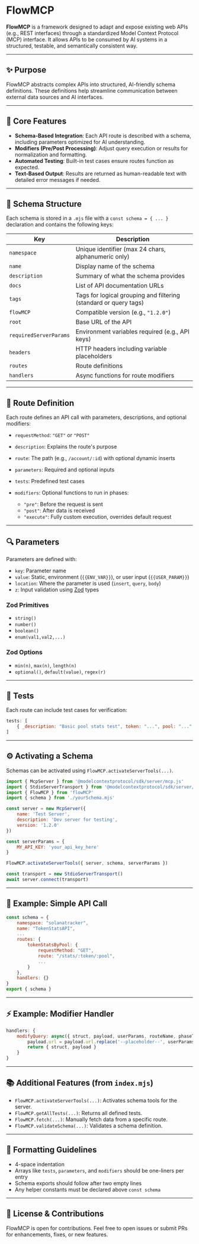 # FlowMCP

**FlowMCP** is a framework designed to adapt and expose existing web APIs (e.g., REST interfaces) through a standardized Model Context Protocol (MCP) interface. It allows APIs to be consumed by AI systems in a structured, testable, and semantically consistent way.

---

## ✨ Purpose

FlowMCP abstracts complex APIs into structured, AI-friendly schema definitions. These definitions help streamline communication between external data sources and AI interfaces.

---

## 🔧 Core Features

* **Schema-Based Integration**: Each API route is described with a schema, including parameters optimized for AI understanding.
* **Modifiers (Pre/Post Processing)**: Adjust query execution or results for normalization and formatting.
* **Automated Testing**: Built-in test cases ensure routes function as expected.
* **Text-Based Output**: Results are returned as human-readable text with detailed error messages if needed.

---

## 📐 Schema Structure

Each schema is stored in a `.mjs` file with a `const schema = { ... }` declaration and contains the following keys:

| Key                    | Description                                                      |
| ---------------------- | ---------------------------------------------------------------- |
| `namespace`            | Unique identifier (max 24 chars, alphanumeric only)              |
| `name`                 | Display name of the schema                                       |
| `description`          | Summary of what the schema provides                              |
| `docs`                 | List of API documentation URLs                                   |
| `tags`                 | Tags for logical grouping and filtering (standard or query tags) |
| `flowMCP`              | Compatible version (e.g., `"1.2.0"`)                             |
| `root`                 | Base URL of the API                                              |
| `requiredServerParams` | Environment variables required (e.g., API keys)                  |
| `headers`              | HTTP headers including variable placeholders                     |
| `routes`               | Route definitions                                                |
| `handlers`             | Async functions for route modifiers                              |

---

## 🔄 Route Definition

Each route defines an API call with parameters, descriptions, and optional modifiers:

* `requestMethod`: `"GET"` or `"POST"`
* `description`: Explains the route's purpose
* `route`: The path (e.g., `/account/:id`) with optional dynamic inserts
* `parameters`: Required and optional inputs
* `tests`: Predefined test cases
* `modifiers`: Optional functions to run in phases:

  * `"pre"`: Before the request is sent
  * `"post"`: After data is received
  * `"execute"`: Fully custom execution, overrides default request

---

## 🔍 Parameters

Parameters are defined with:

* `key`: Parameter name
* `value`: Static, environment (`{{ENV_VAR}}`), or user input (`{{USER_PARAM}}`)
* `location`: Where the parameter is used (`insert`, `query`, `body`)
* `z`: Input validation using [Zod](https://zod.dev) types

### Zod Primitives

* `string()`
* `number()`
* `boolean()`
* `enum(val1,val2,...)`

### Zod Options

* `min(n)`, `max(n)`, `length(n)`
* `optional()`, `default(value)`, `regex(r)`

---

## 🧪 Tests

Each route can include test cases for verification:

```js
tests: [
    { _description: "Basic pool stats test", token: "...", pool: "..." }
]
```

---

## ⚙️ Activating a Schema

Schemas can be activated using `FlowMCP.activateServerTools(...)`.

```js
import { McpServer } from '@modelcontextprotocol/sdk/server/mcp.js'
import { StdioServerTransport } from '@modelcontextprotocol/sdk/server/stdio.js'
import { FlowMCP } from 'flowMCP'
import { schema } from './yourSchema.mjs'

const server = new McpServer({
    name: 'Test Server',
    description: 'Dev server for testing',
    version: '1.2.0'
})

const serverParams = {
    MY_API_KEY: 'your_api_key_here'
}

FlowMCP.activateServerTools({ server, schema, serverParams })

const transport = new StdioServerTransport()
await server.connect(transport)
```

---

## 🧩 Example: Simple API Call

```js
const schema = {
    namespace: "solanatracker",
    name: "TokenStatsAPI",
    ...
    routes: {
        tokenStatsByPool: {
            requestMethod: "GET",
            route: "/stats/:token/:pool",
            ...
        }
    },
    handlers: {}
}
export { schema }
```

---

## ⚡ Example: Modifier Handler

```js
handlers: {
    modifyQuery: async({ struct, payload, userParams, routeName, phaseType }) => {
        payload.url = payload.url.replace('--placeholder--', userParams.actualValue)
        return { struct, payload }
    }
}
```

---

## 📚 Additional Features (from `index.mjs`)

* `FlowMCP.activateServerTools(...)`: Activates schema tools for the server.
* `FlowMCP.getAllTests(...)`: Returns all defined tests.
* `FlowMCP.fetch(...)`: Manually fetch data from a specific route.
* `FlowMCP.validateSchema(...)`: Validates a schema definition.

---

## 📎 Formatting Guidelines

* 4-space indentation
* Arrays like `tests`, `parameters`, and `modifiers` should be one-liners per entry
* Schema exports should follow after two empty lines
* Any helper constants must be declared above `const schema`

---

## 📄 License & Contributions

FlowMCP is open for contributions. Feel free to open issues or submit PRs for enhancements, fixes, or new features.